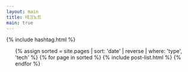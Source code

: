 ```yaml
---
layout: main
title: 테크노트
main: true
---
```


<div class="loading-animation">

{% include hashtag.html %}

<ul class="catalogue">
{% assign sorted = site.pages | sort: 'date' | reverse | where: 'type', 'tech' %}
{% for page in sorted %}
{% include post-list.html %}
{% endfor %}
</ul>
</div>